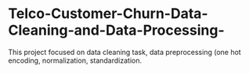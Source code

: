 # Telco-Customer-Churn-Data-Cleaning-and-Data-Processing-
This project focused on data cleaning task, data preprocessing (one hot encoding, normalization, standardization.
